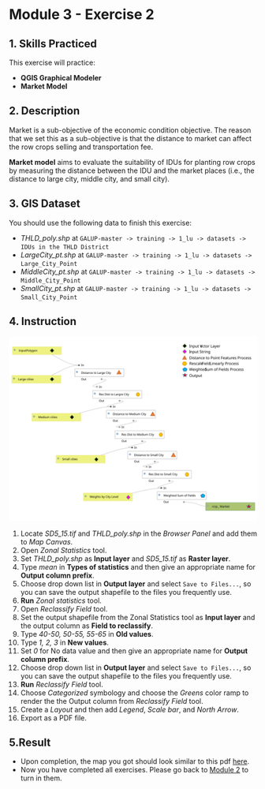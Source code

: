 # Module 3 - Exercise 2

## 1. Skills Practiced

This exercise will practice:

- **QGIS Graphical Modeler**
- **Market Model**

## 2. Description

Market is a sub-objective of the economic condition objective. The reason that we set this as a sub-objective is that the distance to market can affect the row crops selling and transportation fee.

**Market model** aims to evaluate the suitability of IDUs for planting row crops by measuring the distance between the IDU and the market places (i.e., the distance to large city, middle city, and small city).

## 3. GIS Dataset

You should use the following data to finish this exercise:
- _THLD\_poly.shp_ at
`GALUP-master -> training -> 1_lu -> datasets -> IDUs in the THLD District`
- _LargeCity\_pt.shp_ at
`GALUP-master -> training -> 1_lu -> datasets -> Large_City_Point`
- _MiddleCity\_pt.shp_ at
`GALUP-master -> training -> 1_lu -> datasets -> Middle_City_Point`
- _SmallCity\_pt.shp_ at
`GALUP-master -> training -> 1_lu -> datasets -> Small_City_Point`

## 4. Instruction

![marketmodelmap](../../../images/Model%20Map/Market.svg)

1. Locate _SD5\_15.tif_ and _THLD\_poly.shp_ in the _Browser Panel_ and add them to _Map Canvas_.
2. Open _Zonal Statistics_ tool.
3. Set _THLD\_poly.shp_ as **Input layer** and _SD5\_15.tif_ as **Raster layer**.
4. Type _mean_ in **Types of statistics** and then give an appropriate
name for **Output column prefix**.
5. Choose drop down list in **Output layer** and select `Save to Files...`, so you can save the output shapefile to the files you frequently use.
6. **Run** _Zonal statistics_ tool.
7. Open _Reclassify Field_ tool.
8. Set the output shapefile from the Zonal Statistics tool as **Input layer** and the output column as **Field to reclassify**.
9. Type _40-50, 50-55, 55-65_ in **Old values**.
10. Type _1, 2, 3_ in **New values**.
11. Set _0_ for No data value and then give an appropriate name for
   **Output column prefix**.
12. Choose drop down list in **Output layer** and select `Save to Files...`, so you can save the output shapefile to the files you frequently use.
13. **Run** _Reclassify Field_ tool.
14. Choose _Categorized_ symbology and choose the _Greens_ color ramp to
render the the Output column from _Reclassify Field_ tool.
15. Create a _Layout_ and then add _Legend_, _Scale bar_, and _North Arrow_.
16. Export as a PDF file.

## 5.Result

- Upon completion, the map you got should look similar to this pdf
  [here](https://github.com/SERVIR-WA/GALUP/blob/master/training/1_lu/pdf_maps/SoilIndex.pdf).
- Now you have completed all exercises. Please go back to
  [Module 2](https://github.com/SERVIR-WA/GALUP/blob/master/training/1_lu/modules/module2.md#4-exercises) to turn in them.

